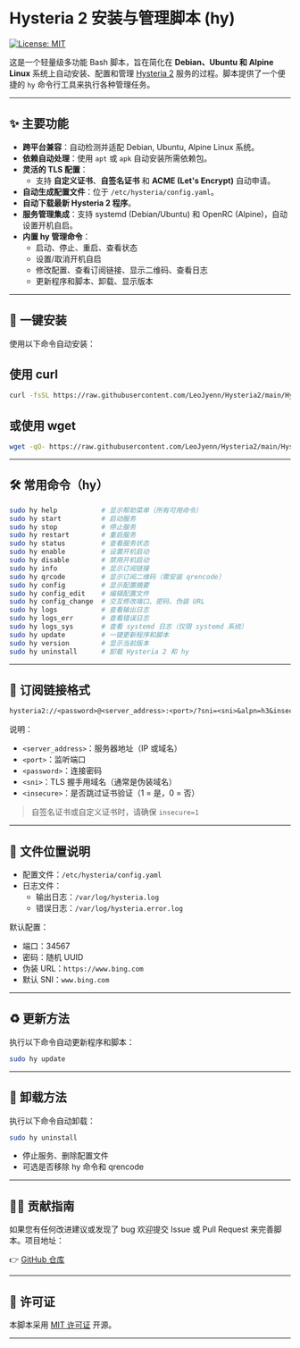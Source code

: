 # Hysteria 2 安装与管理脚本 (hy)

[![License: MIT](https://img.shields.io/badge/License-MIT-yellow.svg)](https://opensource.org/licenses/MIT)

这是一个轻量级多功能 Bash 脚本，旨在简化在 **Debian、Ubuntu 和 Alpine Linux** 系统上自动安装、配置和管理 [Hysteria 2](https://github.com/apernet/hysteria) 服务的过程。脚本提供了一个便捷的 `hy` 命令行工具来执行各种管理任务。

---

## ✨ 主要功能

- **跨平台兼容**：自动检测并适配 Debian, Ubuntu, Alpine Linux 系统。
- **依赖自动处理**：使用 `apt` 或 `apk` 自动安装所需依赖包。
- **灵活的 TLS 配置**：
  - 支持 **自定义证书**、**自签名证书** 和 **ACME (Let's Encrypt)** 自动申请。
- **自动生成配置文件**：位于 `/etc/hysteria/config.yaml`。
- **自动下载最新 Hysteria 2 程序**。
- **服务管理集成**：支持 systemd (Debian/Ubuntu) 和 OpenRC (Alpine)，自动设置开机自启。
- **内置 hy 管理命令**：
  - 启动、停止、重启、查看状态
  - 设置/取消开机自启
  - 修改配置、查看订阅链接、显示二维码、查看日志
  - 更新程序和脚本、卸载、显示版本

---

## 🚀 一键安装

使用以下命令自动安装：

## 使用 curl
```bash
curl -fsSL https://raw.githubusercontent.com/LeoJyenn/Hysteria2/main/Hysteria2.sh | sudo bash -s install
```
## 或使用 wget
```bash
wget -qO- https://raw.githubusercontent.com/LeoJyenn/Hysteria2/main/Hysteria2.sh | sudo bash -s install
```

---

## 🛠 常用命令（hy）

```bash
sudo hy help           # 显示帮助菜单（所有可用命令）
sudo hy start          # 启动服务
sudo hy stop           # 停止服务
sudo hy restart        # 重启服务
sudo hy status         # 查看服务状态
sudo hy enable         # 设置开机启动
sudo hy disable        # 禁用开机启动
sudo hy info           # 显示订阅链接
sudo hy qrcode         # 显示订阅二维码（需安装 qrencode）
sudo hy config         # 显示配置摘要
sudo hy config_edit    # 编辑配置文件
sudo hy config_change  # 交互修改端口、密码、伪装 URL
sudo hy logs           # 查看输出日志
sudo hy logs_err       # 查看错误日志
sudo hy logs_sys       # 查看 systemd 日志（仅限 systemd 系统）
sudo hy update         # 一键更新程序和脚本
sudo hy version        # 显示当前版本
sudo hy uninstall      # 卸载 Hysteria 2 和 hy
```

---

## 🔗 订阅链接格式

```txt
hysteria2://<password>@<server_address>:<port>/?sni=<sni>&alpn=h3&insecure=<insecure>#Hysteria-<sni_value>
```

说明：

- `<server_address>`：服务器地址（IP 或域名）
- `<port>`：监听端口
- `<password>`：连接密码
- `<sni>`：TLS 握手用域名（通常是伪装域名）
- `<insecure>`：是否跳过证书验证（1 = 是，0 = 否）

> 自签名证书或自定义证书时，请确保 `insecure=1`

---

## 📁 文件位置说明

- 配置文件：`/etc/hysteria/config.yaml`
- 日志文件：
  - 输出日志：`/var/log/hysteria.log`
  - 错误日志：`/var/log/hysteria.error.log`

默认配置：
- 端口：34567
- 密码：随机 UUID
- 伪装 URL：`https://www.bing.com`
- 默认 SNI：`www.bing.com`

---

## ♻️ 更新方法

执行以下命令自动更新程序和脚本：

```bash
sudo hy update
```

---

## 🧹 卸载方法

执行以下命令自动卸载：

```bash
sudo hy uninstall
```

- 停止服务、删除配置文件
- 可选是否移除 hy 命令和 qrencode

---

## 🙋‍♂️ 贡献指南

如果您有任何改进建议或发现了 bug 欢迎提交 Issue 或 Pull Request 来完善脚本。项目地址：

👉 [GitHub 仓库](https://github.com/LeoJyenn/Hysteria2)

---

## 📄 许可证

本脚本采用 [MIT 许可证](https://raw.githubusercontent.com/LeoJyenn/Hysteria2/main/LICENSE) 开源。

---
